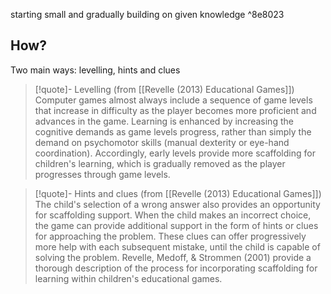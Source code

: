starting small and gradually building on given knowledge ^8e8023

## How?
Two main ways: levelling, hints and clues

> [!quote]- Levelling (from [[Revelle (2013) Educational Games]])
> Computer games almost always include a sequence of game levels that increase in difficulty as the player becomes more proficient and advances in the game. Learning is enhanced by increasing the cognitive demands as game levels progress, rather than simply the demand on psychomotor skills (manual dexterity
> or eye-hand coordination). Accordingly, early levels provide more scaffolding for children's learning, which is gradually removed as the player progresses through game levels.

> [!quote]- Hints and clues (from [[Revelle (2013) Educational Games]])
> The child's selection of a wrong answer also provides an opportunity for scaffolding support. When the child makes an incorrect choice, the game can provide additional support in the form of hints or clues for approaching the problem. These clues can offer progressively more help with each subsequent mistake, until the child is capable of solving the problem. 
Revelle, Medoff, & Strommen (2001) provide a thorough description of the process for incorporating scaffolding for learning within
children's educational games.
